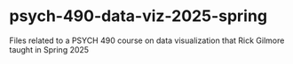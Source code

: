 # psych-490-data-viz-2025-spring
Files related to a PSYCH 490 course on data visualization that Rick Gilmore taught in Spring 2025
